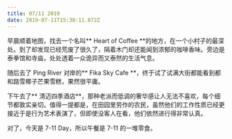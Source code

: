 ```yaml
---
title: 07/11 2019
date: 2019-07-11T15:38:11.872Z
---
```

早晨顺着地图，找去一个名叫** Heart of Coffee **的地方，在一个小村子的最深处。到了却发现已经荒废了很久了，隔着木门却还能闻到浓郁的咖啡香味。旁边是泰拳馆和寺庙，处处透着一众诡异而又泰然的生活气息。

随后去了 Ping River 对岸的** Fika Sky Cafe **，终于试了试满大街都能看到都和路雪椰子芒果雪糕，果然很平庸。

下午去了** 清迈四季酒店**，那种老派而低调的奢华感让人无法不喜欢，每个细节都敦实亲切。值得一提都是，在田园里劳作的农民，虽然他们的工作性质已经更接近于是行为艺术表演了，但即使没客人在看，他们依然进行得非常认真。

对了，今天是 7-11 Day，所以午餐是 7-11 的一堆零食。
